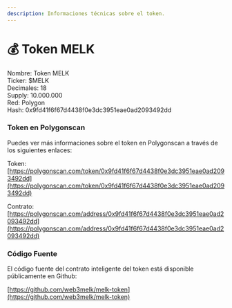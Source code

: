 ```yaml
---
description: Informaciones técnicas sobre el token.
---
```


# 💰 Token MELK

Nombre: Token MELK\
Ticker: $MELK\
Decimales: 18\
Supply: 10.000.000\
Red: Polygon\
Hash: 0x9fd41f6f67d4438f0e3dc3951eae0ad2093492dd

### Token en Polygonscan

Puedes ver más informaciones sobre el token en Polygonscan a través de los siguientes enlaces:

Token: [https://polygonscan.com/token/0x9fd41f6f67d4438f0e3dc3951eae0ad2093492dd](https://polygonscan.com/token/0x9fd41f6f67d4438f0e3dc3951eae0ad2093492dd)

Contrato: [https://polygonscan.com/address/0x9fd41f6f67d4438f0e3dc3951eae0ad2093492dd](https://polygonscan.com/address/0x9fd41f6f67d4438f0e3dc3951eae0ad2093492dd)

### Código Fuente

El código fuente del contrato inteligente del token está disponible públicamente en Github:

[https://github.com/web3melk/melk-token](https://github.com/web3melk/melk-token)
